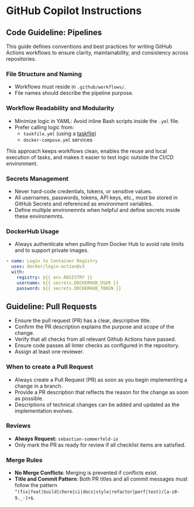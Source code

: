 # GitHub Copilot Instructions

## Code Guideline: Pipelines

This guide defines conventions and best practices for writing GitHub Actions workflows to ensure clarity, maintainability, and consistency across repositories.

### File Structure and Naming

- Workflows must reside in `.github/workflows/`.
- File names should describe the pipeline purpose.

### Workflow Readability and Modularity

- Minimize logic in YAML: Avoid inline Bash scripts inside the `.yml` file.
- Prefer calling logic from:
  - `taskfile.yml` (using a [taskfile](https://taskfile.dev))
  - `docker-compose.yml` services

This approach keeps workflows clean, enables the reuse and local execution of tasks, and makes it easier to test logic outside the CI/CD environment.

### Secrets Management

- Never hard-code credentials, tokens, or sensitive values.
- All usernames, passwords, tokens, API keys, etc., must be stored in GitHub Secrets and referenced as environment variables.
- Define multiple environemnts when helpful and define secrets inside these environemnts.

### DockerHub Usage

- Always authenticate when pulling from Docker Hub to avoid rate limits and to support private images.

```yaml
- name: Login to Container Registry
  uses: docker/login-action@v3
  with:
    registry: ${{ env.REGISTRY }}
    username: ${{ secrets.DOCKERHUB_USER }}
    password: ${{ secrets.DOCKERHUB_TOKEN }}
```

## Guideline: Pull Requests

- Ensure the pull request (PR) has a clear, descriptive title.
- Confirm the PR description explains the purpose and scope of the change.
- Verify that all checks from all relevant Github Actions have passed.
- Ensure code passes all linter checks as configured in the repository.
- Assign at least one reviewer.

### When to create a Pull Request

- Always create a Pull Request (PR) as soon as you begin implementing a change in a branch.
- Provide a PR description that reflects the reason for the change as soon as possible.
- Descriptions of technical changes can be added and updated as the implementation evolves.

### Reviews

- **Always Request:** `sebastian-sommerfeld-io`
- Only mark the PR as ready for review if all checklist items are satisfied.

### Merge Rules

- **No Merge Conflicts**: Merging is prevented if conflicts exist.
- **Title and Commit Pattern**: Both PR titles and all commit messages must follow the pattern `^(fix|feat|build|chore|ci|docs|style|refactor|perf|test)/[a-z0-9._-]+$`.
